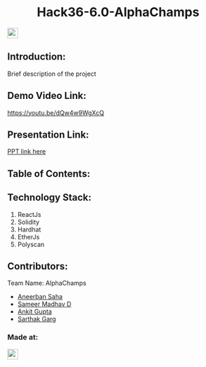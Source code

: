 <h1 align="center"> Hack36-6.0-AlphaChamps </h1>
<p align="center">
</p>

<a href="https://hack36.com"> <img src="https://i.postimg.cc/RFFWF4vg/built-at-hack.jpg" height=24px> </a>


## Introduction:
  Brief description of the project
  
## Demo Video Link:
  <a href="https://youtu.be/dQw4w9WgXcQ">https://youtu.be/dQw4w9WgXcQ</a>
  
## Presentation Link:
  <a href="https://www.canva.com/design/DAFeO3V6Tu4/TC3o8CSwz_6thCp3k2YL-g/view?utm_content=DAFeO3V6Tu4&utm_campaign=designshare&utm_medium=link2&utm_source=sharebutton"> PPT link here </a>
  
  
## Table of Contents:

## Technology Stack:
  1) ReactJs
  2) Solidity
  3) Hardhat
  4) EtherJs
  5) Polyscan
  

## Contributors:

Team Name: AlphaChamps

* [Aneerban Saha]()
* [Sameer Madhav D]()
* [Ankit Gupta]()
* [Sarthak Garg]()


### Made at:
<a href="https://hack36.com"> <img src="https://i.postimg.cc/RFFWF4vg/built-at-hack.jpg" height=24px> </a>
